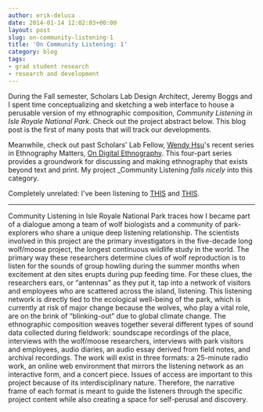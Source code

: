 ```yaml
---
author: erik-deluca
date: 2014-01-14 12:02:03+00:00
layout: post
slug: on-community-listening-1
title: 'On Community Listening: 1'
category: blog
tags:
- grad student research
- research and development
---
```


During the Fall semester, Scholars Lab Design Architect, Jeremy Boggs and I spent time conceptualizing and sketching a web interface to house a perusable version of my ethnographic composition, _Community Listening in Isle Royale National Park_. Check out the project abstract below. This blog post is the first of many posts that will track our developments. 

Meanwhile, check out past Scholars' Lab Fellow, [Wendy Hsu](http://beingwendyhsu.info/)'s recent series in Ethnography Matters, [On Digital Ethnography](http://ethnographymatters.net/category/series/on-digital-ethnography/). This four-part series provides a groundwork for discussing and making ethnography that exists beyond text and print. My project _Community Listening _falls nicely_ into this category.

Completely unrelated: I've been listening to [THIS](http://www.youtube.com/watch?v=0_Q-1u6sNgQ) and [THIS](http://www.youtube.com/watch?v=EKydgctnEDM). 

---

Community Listening in Isle Royale National Park traces how I became part of a dialogue among a team of wolf biologists and a community of park-explorers who share a unique deep listening relationship. The scientists involved in this project are the primary investigators in the five-decade long wolf/moose project, the longest continuous wildlife study in the world. The primary way these researchers determine clues of wolf reproduction is to listen for the sounds of group howling during the summer months when excitement at den sites erupts during pup feeding time. For these clues, the researchers ears, or “antennas” as they put it, tap into a network of visitors and employees who are scattered across the island, listening. This listening network is directly tied to the ecological well-being of the park, which is currently at risk of major change because the wolves, who play a vital role, are on the brink of “blinking-out” due to global climate change. The ethnographic composition weaves together several different types of sound data collected during fieldwork: soundscape recordings of the place, interviews with the wolf/moose researchers, interviews with park visitors and employees, audio diaries, an audio essay derived from field notes, and archival recordings. The work will exist in three formats: a 25-minute radio work, an online web environment that mirrors the listening network as an interactive form, and a concert piece. Issues of access are important to this project because of its interdisciplinary nature. Therefore, the narrative frame of each format is meant to guide the listeners through the specific project content while also creating a space for self-perusal and discovery.

